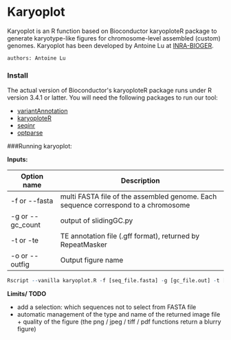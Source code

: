 # Karyoplot
Karyoplot is an R function based on Bioconductor karyoploteR package to generate karyotype-like figures for chromosome-level assembled (custom) genomes. Karyoplot has been developed by Antoine Lu at [INRA-BIOGER](https://www6.versailles-grignon.inra.fr/bioger).

	authors: Antoine Lu

### Install
The actual version of Bioconductor's karyoploteR package runs under R version 3.4.1 or latter.
You will need the following packages to run our tool:
+ [variantAnnotation](https://bioconductor.org/packages/release/bioc/html/VariantAnnotation.html)
+ [karyoploteR](http://bioconductor.org/packages/release/bioc/html/karyoploteR.html)
+ [seqinr](https://cran.r-project.org/web/packages/seqinr/index.html)
+ [optparse](https://cran.r-project.org/web/packages/optparse/index.html)



###Running karyoplot:

**Inputs:**

|Option name | Description|
|------------|------------|
|-f or --fasta|multi FASTA file of the assembled genome. Each sequence correspond to a chromosome|
|-g or --gc\_count|output of slidingGC.py|
|-t or -te| TE annotation file (.gff format), returned by RepeatMasker|
|-o or --outfig|Output figure name|

```r
Rscript --vanilla karyoplot.R -f [seq_file.fasta] -g [gc_file.out] -t [te_file.gff] (-o [out_figure_name])
```

**Limits/ TODO**

- add a selection: which sequences not to select from FASTA file
- automatic management of the type and name of the returned image file + quality of the figure (the png / jpeg / tiff / pdf functions return a blurry figure)


